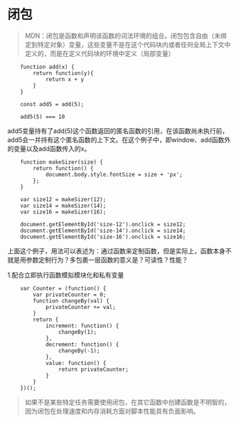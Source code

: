 # 闭包

> MDN：闭包是函数和声明该函数的词法环境的组合。闭包包含自由（未绑定到特定对象）变量，这些变量不是在这个代码块内或者任何全局上下文中定义的，而是在定义代码块的环境中定义（局部变量）

```
    function add(x) { 
        return function(y){
            return x + y
        } 
    }

    const add5 = add(5);

    add5(5) === 10

```
 add5变量持有了add(5)这个函数返回的匿名函数的引用，在该函数尚未执行前，add5会一并持有这个匿名函数的上下文。在这个例子中，即window、add函数外的变量以及add函数传入的x。

```
    function makeSizer(size) {
        return function() {
            document.body.style.fontSize = size + 'px';
        };
    }

    var size12 = makeSizer(12);
    var size14 = makeSizer(14);
    var size16 = makeSizer(16);

    document.getElementById('size-12').onclick = size12;
    document.getElementById('size-14').onclick = size14;
    document.getElementById('size-16').onclick = size16;
```

上面这个例子，用法可以表述为：通过函数来定制函数，但是实际上，函数本身不就是用参数定制行为？多包裹一层函数的意义是？可读性？性能？

1.配合立即执行函数模拟模块化和私有变量

```
    var Counter = (function() {
        var privateCounter = 0;
        function changeBy(val) {
            privateCounter += val;
        }
        return {
            increment: function() {
                changeBy(1);
            },
            decrement: function() {
                changeBy(-1);
            },
            value: function() {
                return privateCounter;
            }
        }   
    })();
```
>如果不是某些特定任务需要使用闭包，在其它函数中创建函数是不明智的，因为闭包在处理速度和内存消耗方面对脚本性能具有负面影响。